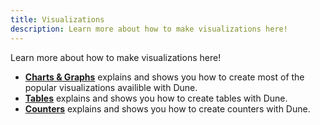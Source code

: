 ```yaml
---
title: Visualizations
description: Learn more about how to make visualizations here!
---
```


Learn more about how to make visualizations here!

- [**Charts & Graphs**](charts-graphs.md) explains and shows you how to create most of the popular visualizations availible with Dune.
- [**Tables**](tables.md) explains and shows you how to create tables with Dune.
- [**Counters**](counters.md) explains and shows you how to create counters with Dune.